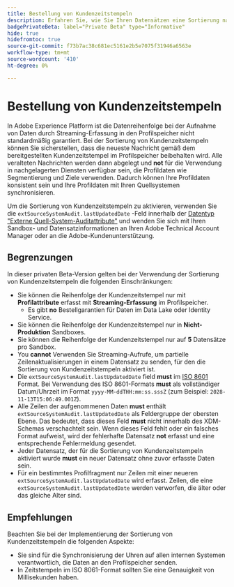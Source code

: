 ```yaml
---
title: Bestellung von Kundenzeitstempeln
description: Erfahren Sie, wie Sie Ihren Datensätzen eine Sortierung nach Kundenzeitstempeln hinzufügen, um Konsistenz in Ihren Profildaten sicherzustellen.
badgePrivateBeta: label="Private Beta" type="Informative"
hide: true
hidefromtoc: true
source-git-commit: f73b7ac38c681ec5161e2b5e7075f31946a6563e
workflow-type: tm+mt
source-wordcount: '410'
ht-degree: 0%

---
```



# Bestellung von Kundenzeitstempeln

In Adobe Experience Platform ist die Datenreihenfolge bei der Aufnahme von Daten durch Streaming-Erfassung in den Profilspeicher nicht standardmäßig garantiert. Bei der Sortierung von Kundenzeitstempeln können Sie sicherstellen, dass die neueste Nachricht gemäß dem bereitgestellten Kundenzeitstempel im Profilspeicher beibehalten wird. Alle veralteten Nachrichten werden dann abgelegt und **not** für die Verwendung in nachgelagerten Diensten verfügbar sein, die Profildaten wie Segmentierung und Ziele verwenden. Dadurch können Ihre Profildaten konsistent sein und Ihre Profildaten mit Ihren Quellsystemen synchronisieren.

Um die Sortierung von Kundenzeitstempeln zu aktivieren, verwenden Sie die `extSourceSystemAudit.lastUpdatedDate` -Feld innerhalb der [Datentyp &quot;Externe Quell-System-Auditattribute&quot;](https://github.com/adobe/xdm/blob/master/docs/reference/mixins/shared/external-source-system-audit-details.schema.md) und wenden Sie sich mit Ihren Sandbox- und Datensatzinformationen an Ihren Adobe Technical Account Manager oder an die Adobe-Kundenunterstützung.

## Begrenzungen

In dieser privaten Beta-Version gelten bei der Verwendung der Sortierung von Kundenzeitstempeln die folgenden Einschränkungen:

- Sie können die Reihenfolge der Kundenzeitstempel nur mit **Profilattribute** erfasst mit **Streaming-Erfassung** im Profilspeicher.
   - Es gibt **no** Bestellgarantien für Daten im Data Lake oder Identity Service.
- Sie können die Reihenfolge der Kundenzeitstempel nur in **Nicht-Produktion** Sandboxes.
- Sie können die Reihenfolge der Kundenzeitstempel nur auf **5** Datensätze pro Sandbox.
- You **cannot** Verwenden Sie Streaming-Aufrufe, um partielle Zeilenaktualisierungen in einem Datensatz zu senden, für den die Sortierung von Kundenzeitstempeln aktiviert ist.
- Die `extSourceSystemAudit.lastUpdatedDate` field **must** im [ISO 8601](https://www.iso.org/iso-8601-date-and-time-format.html) Format. Bei Verwendung des ISO 8601-Formats **must** als vollständiger Datum/Uhrzeit im Format `yyyy-MM-ddTHH:mm:ss.sssZ` (zum Beispiel: `2028-11-13T15:06:49.001Z`).
- Alle Zeilen der aufgenommenen Daten **must** enthält `extSourceSystemAudit.lastUpdatedDate` als Feldergruppe der obersten Ebene. Das bedeutet, dass dieses Feld **must** nicht innerhalb des XDM-Schemas verschachtelt sein. Wenn dieses Feld fehlt oder ein falsches Format aufweist, wird der fehlerhafte Datensatz **not** erfasst und eine entsprechende Fehlermeldung gesendet.
- Jeder Datensatz, der für die Sortierung von Kundenzeitstempeln aktiviert wurde **must** ein neuer Datensatz ohne zuvor erfasste Daten sein.
- Für ein bestimmtes Profilfragment nur Zeilen mit einer neueren `extSourceSystemAudit.lastUpdatedDate` wird erfasst. Zeilen, die eine `extSourceSystemAudit.lastUpdatedDate` werden verworfen, die älter oder das gleiche Alter sind.

## Empfehlungen

Beachten Sie bei der Implementierung der Sortierung von Kundenzeitstempeln die folgenden Aspekte:

- Sie sind für die Synchronisierung der Uhren auf allen internen Systemen verantwortlich, die Daten an den Profilspeicher senden.
- In Zeitstempeln im ISO 8061-Format sollten Sie eine Genauigkeit von Millisekunden haben.
